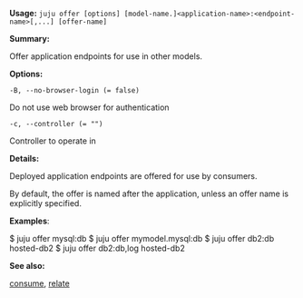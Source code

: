**Usage:** `juju offer [options] [model-name.]<application-name>:<endpoint-name>[,...] [offer-name]`

**Summary:**

Offer application endpoints for use in other models.

**Options:**

`-B, --no-browser-login (= false)`

Do not use web browser for authentication

`-c, --controller (= "")`

Controller to operate in

**Details:**

Deployed application endpoints are offered for use by consumers.

By default, the offer is named after the application, unless an offer name is explicitly specified.

**Examples**:

$ juju offer mysql:db $ juju offer mymodel.mysql:db $ juju offer db2:db hosted-db2 $ juju offer db2:db,log hosted-db2

**See also:**

[consume](https://discourse.jujucharms.com/t/command-consume/1698), [relate](https://discourse.jujucharms.com/t/command-relate/1778)
